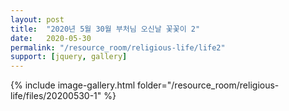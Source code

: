 ```yaml
---
layout: post
title:  "2020년 5월 30월 부처님 오신날 꽃꽃이 2"
date:   2020-05-30
permalink: "/resource_room/religious-life/life2"
support: [jquery, gallery]
---
```


{% include image-gallery.html folder="/resource_room/religious-life/files/20200530-1" %}

<!-- * ![image1](/resource_room/religious-life/files/20200530-1.jpg)
* ![image2](/resource_room/religious-life/files/20200530-2.jpg)
* ![image3](/resource_room/religious-life/files/20200530-3.jpg)
* ![image4](/resource_room/religious-life/files/20200530-4.jpg)
* ![image5](/resource_room/religious-life/files/20200530-5.jpg)
* ![image6](/resource_room/religious-life/files/20200530-6.jpg) -->
